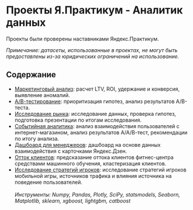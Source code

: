 # Проекты Я.Практикум - Аналитик данных

Проекты были проверены наставниками Яндекс.Практикум.

_Примечание: датасеты, использованные в проектах, не могут быть предоставлены из-за юридических ограничений на использование._

## Содержание

- [Маркетинговый анализ](https://github.com/ikazman/practicum_da_projects/blob/main/marketing_analysis/maketing_analysis.ipynb): расчет LTV, ROI, удержание и конверсия, выявление аномалий.
- [А/В-тестирование](https://github.com/ikazman/practicum_da_projects/blob/main/ab_testing/ab_testing.ipynb): приоритизация гипотез, анализ результатов A/B-теста.
- [Исследование рынка](https://github.com/ikazman/practicum_da_projects/blob/main/market_research/market_research.ipynb): исследование данных, проверка гипотез, подготовка презентации по итогам исследования.
- [Событийная аналитика](https://github.com/ikazman/practicum_da_projects/tree/main/event_analysis): анализ взаимодействия пользователей с интернет-магазином, анализ результатов А/А/В-тест, рекомендации по итогу анализа.
- [Дашбоард для менеджеров](https://github.com/ikazman/practicum_da_projects/blob/main/dashboard/link_to_dash.MD): дашбоард на основе данных взаимодействия с карточками Яндекс.Дзен.
- [Отток клиентов](https://github.com/ikazman/practicum_da_projects/blob/main/churn_predictions/churn_predictions.ipynb): предсказание оттока клиентов фитнес-центра средствами машинного обучения, кластеризация клиентов.
- [Исследование стратегий игроков](https://github.com/ikazman/practicum_da_projects/blob/main/ad_source_analysis/ad_source_analysis.ipynb): исследование стратегий игроков мобильной игры, источников трафика и влияния источника на поведение пользователей.
<br></br>
	_Инструменты: Numpy, Pandas, Plotly, SciPy, statsmodels, Seaborn, Matplotlib, sklearn, xgboost, lightgbm, catboost_
